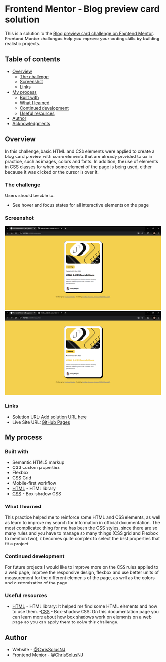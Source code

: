 # Frontend Mentor - Blog preview card solution

This is a solution to the [Blog preview card challenge on Frontend Mentor](https://www.frontendmentor.io/challenges/blog-preview-card-ckPaj01IcS). Frontend Mentor challenges help you improve your coding skills by building realistic projects. 

## Table of contents

- [Overview](#overview)
  - [The challenge](#the-challenge)
  - [Screenshot](#screenshot)
  - [Links](#links)
- [My process](#my-process)
  - [Built with](#built-with)
  - [What I learned](#what-i-learned)
  - [Continued development](#continued-development)
  - [Useful resources](#useful-resources)
- [Author](#author)
- [Acknowledgments](#acknowledgments)


## Overview

  In this challenge, basic HTML and CSS elements were applied to create a blog card preview with some elements that are already provided to us in practice, such as images, colors and fonts. In addition, the use of elements in CSS classes for when some element of the page is being used, either because it was clicked or the cursor is over it.

### The challenge

Users should be able to:

- See hover and focus states for all interactive elements on the page

### Screenshot

![Image normal](image.png)
![Image active](image-1.png)


### Links

- Solution URL: [Add solution URL here](https://your-solution-url.com)
- Live Site URL: [GitHub Pages](https://chrissolusnj.github.io/Blog-Preview-Card/)

## My process

### Built with

- Semantic HTML5 markup
- CSS custom properties
- Flexbox
- CSS Grid
- Mobile-first workflow
- [HTML](https://developer.mozilla.org/es/docs/Web/HTML) - HTML library
- [CSS](https://developer.mozilla.org/en-US/docs/Web/CSS/box-shadow) - Box-shadow CSS


### What I learned

This practice helped me to reinforce some HTML and CSS elements, as well as learn to improve my search for information in official documentation. The most complicated thing for me has been the CSS styles, since there are so many rules and you have to manage so many things (CSS grid and Flexbox to mention two), it becomes quite complex to select the best properties that fit a project.

### Continued development

For future projects I would like to improve more on the CSS rules applied to a web page, improve the responsive design, flexbox and use better units of measurement for the different elements of the page, as well as the colors and customization of the page.

### Useful resources

- [HTML](https://developer.mozilla.org/es/docs/Web/HTML) - HTML library: It helped me find some HTML elements and how to use them.
-[CSS](https://developer.mozilla.org/en-US/docs/Web/CSS/box-shadow) - Box-shadow CSS: On this documentation page you can learn more about how box shadows work on elements on a web page so you can apply them to solve this challenge.

## Author

- Website - [@ChrisSolusNJ](https://github.com/ChrisSolusNJ)
- Frontend Mentor - [@ChrisSolusNJ](https://www.frontendmentor.io/profile/ChrisSolusNJ)
